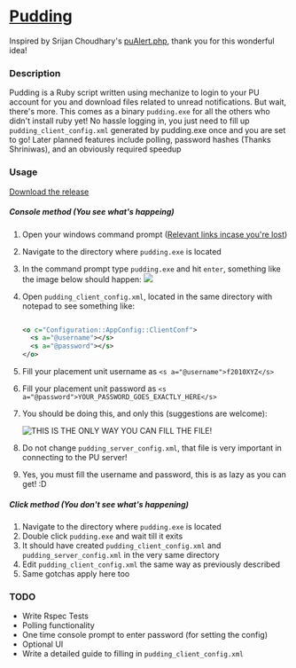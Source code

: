 # [Pudding](https://github.com/vaibhav-y/pudding)

Inspired by Srijan Choudhary's [puAlert.php](https://github.com/srijan/puAlert), thank you for this wonderful idea!

### Description
Pudding is a Ruby script written using mechanize to login to your PU account for you and download files related to unread notifications. But wait, there's more. This comes as a binary `pudding.exe` for all the others who didn't install ruby yet! No hassle logging in, you just need to fill up `pudding_client_config.xml` generated by pudding.exe once and you are set to go! Later planned features include polling, password hashes (Thanks Shriniwas), and an obviously required speedup


### Usage

[Download the release](https://github.com/vaibhav-y/pudding/releases/tag/v0.1-r19)

##### Console method (You see what's happeing)
1. Open your windows command prompt ([Relevant links incase you're lost](http://pcsupport.about.com/od/windows7/a/command-prompt-windows-7.htm))
2. Navigate to the directory where `pudding.exe` is located
3. In the command prompt type `pudding.exe` and hit `enter`, something like the image below should happen:
![](http://i.imgur.com/c8bTSb4.png)
4. Open `pudding_client_config.xml`, located in the same directory with notepad to see something like:

	```xml
	
	<o c="Configuration::AppConfig::ClientConf">
	  <s a="@username"></s>
	  <s a="@password"></s>
	</o>
	```

5. Fill your placement unit username as `<s a="@username">f2010XYZ</s>`
6. Fill your placement unit password as `<s a="@password">YOUR_PASSWORD_GOES_EXACTLY_HERE</s>` 
7. You should be doing this, and only this (suggestions are welcome):
 
	![THIS IS THE ONLY WAY YOU CAN FILL THE FILE!](http://i.imgur.com/NWtliFj.png)

8. Do not change `pudding_server_config.xml`, that file is very important in connecting to the PU server!
9. Yes, you must fill the username and password, this is as lazy as you can get! :D


##### Click method (You don't see what's happening)

1. Navigate to the directory where `pudding.exe` is located
2. Double click `pudding.exe` and wait till it exits
3. It should have created `pudding_client_config.xml` and `pudding_server_config.xml` in the very same directory
4. Edit `pudding_client_config.xml` the same way as previously described
5. Same gotchas apply here too


### TODO

* Write Rspec Tests
* Polling functionality
* One time console prompt to enter password (for setting the config)
* Optional UI
* Write a detailed guide to filling in `pudding_client_config.xml`
